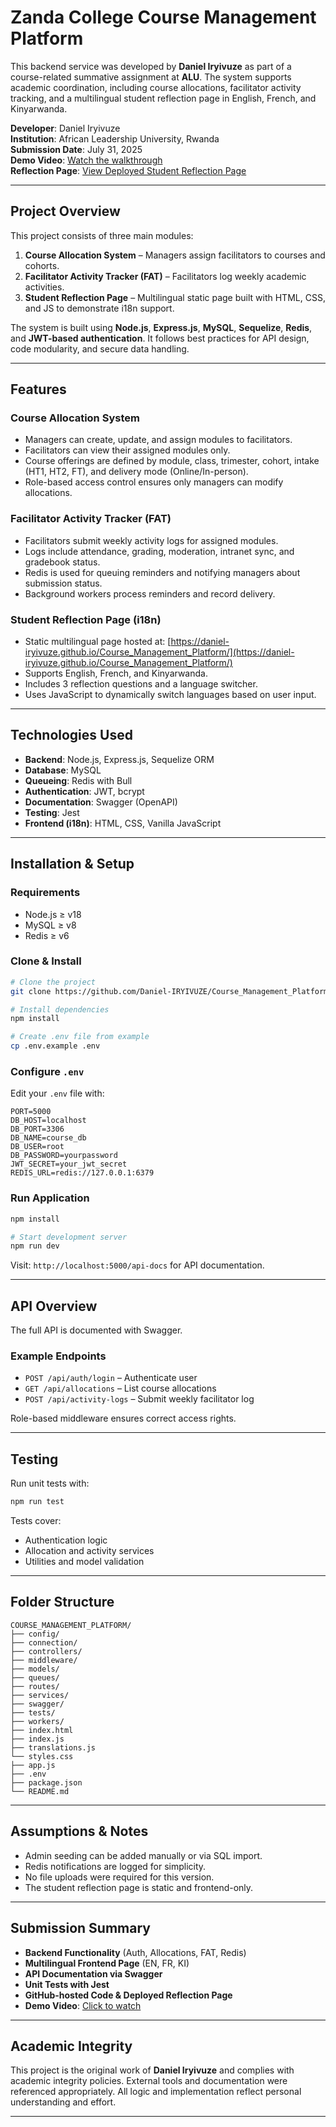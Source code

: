 # Zanda College Course Management Platform

This backend service was developed by **Daniel Iryivuze** as part of a course-related summative assignment at **ALU**. The system supports academic coordination, including course allocations, facilitator activity tracking, and a multilingual student reflection page in English, French, and Kinyarwanda.

**Developer**: Daniel Iryivuze  
**Institution**: African Leadership University, Rwanda  
**Submission Date**: July 31, 2025  
**Demo Video**: [Watch the walkthrough](https://youtu.be/your-demo-link-here)  
**Reflection Page**: [View Deployed Student Reflection Page](https://daniel-iryivuze.github.io/Course_Management_Platform/)

---

## Project Overview

This project consists of three main modules:

1. **Course Allocation System** – Managers assign facilitators to courses and cohorts.
2. **Facilitator Activity Tracker (FAT)** – Facilitators log weekly academic activities.
3. **Student Reflection Page** – Multilingual static page built with HTML, CSS, and JS to demonstrate i18n support.

The system is built using **Node.js**, **Express.js**, **MySQL**, **Sequelize**, **Redis**, and **JWT-based authentication**. It follows best practices for API design, code modularity, and secure data handling.

---

## Features

### Course Allocation System

- Managers can create, update, and assign modules to facilitators.
- Facilitators can view their assigned modules only.
- Course offerings are defined by module, class, trimester, cohort, intake (HT1, HT2, FT), and delivery mode (Online/In-person).
- Role-based access control ensures only managers can modify allocations.

### Facilitator Activity Tracker (FAT)

- Facilitators submit weekly activity logs for assigned modules.
- Logs include attendance, grading, moderation, intranet sync, and gradebook status.
- Redis is used for queuing reminders and notifying managers about submission status.
- Background workers process reminders and record delivery.

### Student Reflection Page (i18n)

- Static multilingual page hosted at: [https://daniel-iryivuze.github.io/Course_Management_Platform/](https://daniel-iryivuze.github.io/Course_Management_Platform/)
- Supports English, French, and Kinyarwanda.
- Includes 3 reflection questions and a language switcher.
- Uses JavaScript to dynamically switch languages based on user input.

---

## Technologies Used

- **Backend**: Node.js, Express.js, Sequelize ORM
- **Database**: MySQL
- **Queueing**: Redis with Bull
- **Authentication**: JWT, bcrypt
- **Documentation**: Swagger (OpenAPI)
- **Testing**: Jest
- **Frontend (i18n)**: HTML, CSS, Vanilla JavaScript

---

## Installation & Setup

### Requirements

- Node.js ≥ v18
- MySQL ≥ v8
- Redis ≥ v6

### Clone & Install

```bash
# Clone the project
git clone https://github.com/Daniel-IRYIVUZE/Course_Management_Platform.git

# Install dependencies
npm install

# Create .env file from example
cp .env.example .env
````

### Configure `.env`

Edit your `.env` file with:

```
PORT=5000
DB_HOST=localhost
DB_PORT=3306
DB_NAME=course_db
DB_USER=root
DB_PASSWORD=yourpassword
JWT_SECRET=your_jwt_secret
REDIS_URL=redis://127.0.0.1:6379
```

### Run Application

```bash
npm install

# Start development server
npm run dev
```

Visit: `http://localhost:5000/api-docs` for API documentation.

---

## API Overview

The full API is documented with Swagger.

### Example Endpoints

* `POST /api/auth/login` – Authenticate user
* `GET /api/allocations` – List course allocations
* `POST /api/activity-logs` – Submit weekly facilitator log

Role-based middleware ensures correct access rights.

---

## Testing

Run unit tests with:

```bash
npm run test
```

Tests cover:

* Authentication logic
* Allocation and activity services
* Utilities and model validation

---

## Folder Structure

```
COURSE_MANAGEMENT_PLATFORM/
├── config/
├── connection/
├── controllers/
├── middleware/
├── models/
├── queues/
├── routes/
├── services/
├── swagger/
├── tests/
├── workers/               
├── index.html
├── index.js
├── translations.js
└── styles.css
├── app.js
├── .env
├── package.json
└── README.md
```

---

## Assumptions & Notes

* Admin seeding can be added manually or via SQL import.
* Redis notifications are logged for simplicity.
* No file uploads were required for this version.
* The student reflection page is static and frontend-only.

---

## Submission Summary

* **Backend Functionality** (Auth, Allocations, FAT, Redis)
* **Multilingual Frontend Page** (EN, FR, KI)
* **API Documentation via Swagger**
* **Unit Tests with Jest**
* **GitHub-hosted Code & Deployed Reflection Page**
* **Demo Video**: [Click to watch](https://youtu.be/your-demo-link-here)

---

## Academic Integrity

This project is the original work of **Daniel Iryivuze** and complies with academic integrity policies. External tools and documentation were referenced appropriately. All logic and implementation reflect personal understanding and effort.

---